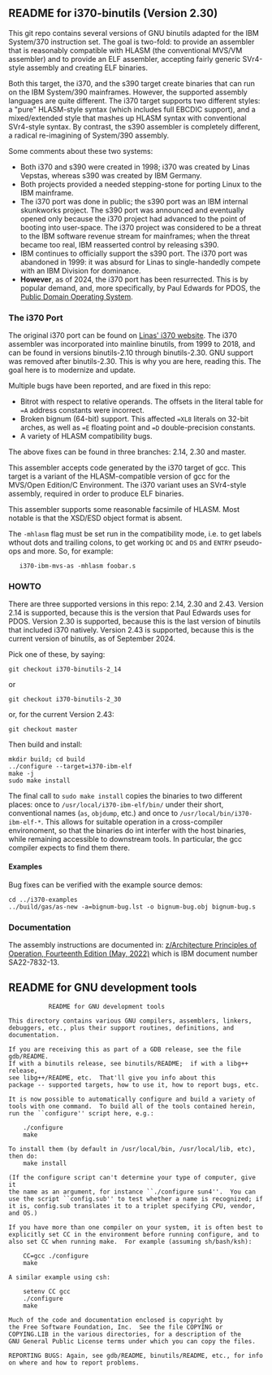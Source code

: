 README for i370-binutils (Version 2.30)
---------------------------------------
This git repo contains several versions of GNU binutils adapted for
the IBM System/370 instruction set. The goal is two-fold: to provide
an assembler that is reasonably compatible with HLASM (the conventional
MVS/VM assembler) and to provide an ELF assembler, accepting fairly
generic SVr4-style assembly and creating ELF binaries.

Both this target, the i370, and the s390 target create binaries that can
run on the IBM System/390 mainframes. However, the supported assembly
languages are quite different. The i370 target supports two different
styles: a "pure" HLASM-style syntax (which includes full EBCDIC support),
and a mixed/extended style that mashes up HLASM syntax with conventional
SVr4-style syntax. By contrast, the s390 assembler is completely
different, a radical re-imagining of System/390 assembly.

Some comments about these two systems:
* Both i370 and s390 were created in 1998; i370 was created by Linas
  Vepstas, whereas s390 was created by IBM Germany.
* Both projects provided a needed stepping-stone for porting Linux to
  the IBM mainframe.
* The i370 port was done in public; the s390 port was an IBM internal
  skunkworks project. The s390 port was announced and eventually opened
  only because the i370 project had advanced to the point of booting
  into user-space. The i370 project was considered to be a threat to
  the IBM software revenue stream for mainframes; when the threat became
  too real, IBM reasserted control by releasing s390.
* IBM continues to officially support the s390 port. The i370 port was
  abandoned in 1999: it was absurd for Linas to single-handedly compete
  with an IBM Division for dominance.
* __However__, as of 2024, the i370 port has been resurrected. This is
  by popular demand, and, more specifically, by Paul Edwards for PDOS,
  the [Public Domain Operating System](http://www.pdos.org).

### The i370 Port
The original i370 port can be found on
[Linas' i370 website](https://linas.org/linux/i370/i370.html). The i370
assembler was incorporated into mainline binutils, from 1999 to 2018,
and can be found in versions binutils-2.10 through binutils-2.30. GNU
support was removed after binutils-2.30. This is why you are here,
reading this. The goal here is to modernize and update.

Multiple bugs have been reported, and are fixed in this repo:
* Bitrot with respect to relative operands. The offsets in the literal
  table for `=A` address constants were incorrect.
* Broken bignum (64-bit) support. This affected `=XL8` literals on
  32-bit arches, as well as `=E` floating point and `=D`
  double-precision constants.
* A variety of HLASM compatibility bugs.

The above fixes can be found in three branches: 2.14, 2.30 and master.

This assembler accepts code generated by the i370 target of gcc. This
target is a variant of the HLASM-compatible version of gcc for the
MVS/Open Edition/C Environment. The i370 variant uses an SVr4-style
assembly, required in order to produce ELF binaries.

This assembler supports some reasonable facsimile of HLASM.
Most notable is that the XSD/ESD object format is absent.

The `-mhlasm` flag must be set run in the compatibility mode,
i.e. to get labels wthout dots and trailing colons, to get working
`DC` and `DS` and `ENTRY` pseudo-ops and more.  So, for example:
```
   i370-ibm-mvs-as -mhlasm foobar.s
```

### HOWTO
There are three supported versions in this repo: 2.14, 2.30 and 2.43.
Version 2.14 is supported, because this is the version that Paul Edwards
uses for PDOS. Version 2.30 is supported, because this is the last
version of binutils that included i370 natively. Version 2.43 is
supported, because this is the current version of binutils, as of
September 2024.

Pick one of these, by saying:
```
git checkout i370-binutils-2_14
```
or
```
git checkout i370-binutils-2_30
```
or, for the current Version 2.43:
```
git checkout master
```

Then build and install:
```
mkdir build; cd build
../configure --target=i370-ibm-elf
make -j
sudo make install
```

The final call to `sudo make install` copies the binaries to two
different places: once to `/usr/local/i370-ibm-elf/bin/` under their
short, conventional names (`as`, `objdump`, etc.) and once to
`/usr/local/bin/i370-ibm-elf-*`. This allows for suitable operation
in a cross-compiler environoment, so that the binaries do int interfer
with the host binaries, while remaining accessible to downstream tools.
In particular, the gcc compiler expects to find them there.

#### Examples
Bug fixes can be verified with the example source demos:
```
cd ../i370-examples
../build/gas/as-new -a=bignum-bug.lst -o bignum-bug.obj bignum-bug.s
```


### Documentation
The assembly instructions are documented in:
[z/Architecture Principles of Operation, Fourteenth Edition (May,
2022)](https://www.ibm.com/docs/en/module_1678991624569/pdf/SA22-7832-13.pdf)
which is IBM document number SA22-7832-13.

README for GNU development tools
--------------------------------
```
		   README for GNU development tools

This directory contains various GNU compilers, assemblers, linkers,
debuggers, etc., plus their support routines, definitions, and documentation.

If you are receiving this as part of a GDB release, see the file gdb/README.
If with a binutils release, see binutils/README;  if with a libg++ release,
see libg++/README, etc.  That'll give you info about this
package -- supported targets, how to use it, how to report bugs, etc.

It is now possible to automatically configure and build a variety of
tools with one command.  To build all of the tools contained herein,
run the ``configure'' script here, e.g.:

	./configure
	make

To install them (by default in /usr/local/bin, /usr/local/lib, etc),
then do:
	make install

(If the configure script can't determine your type of computer, give it
the name as an argument, for instance ``./configure sun4''.  You can
use the script ``config.sub'' to test whether a name is recognized; if
it is, config.sub translates it to a triplet specifying CPU, vendor,
and OS.)

If you have more than one compiler on your system, it is often best to
explicitly set CC in the environment before running configure, and to
also set CC when running make.  For example (assuming sh/bash/ksh):

	CC=gcc ./configure
	make

A similar example using csh:

	setenv CC gcc
	./configure
	make

Much of the code and documentation enclosed is copyright by
the Free Software Foundation, Inc.  See the file COPYING or
COPYING.LIB in the various directories, for a description of the
GNU General Public License terms under which you can copy the files.

REPORTING BUGS: Again, see gdb/README, binutils/README, etc., for info
on where and how to report problems.
```
